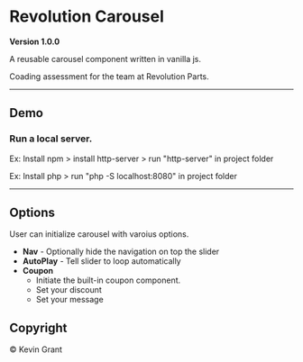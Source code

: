 # Revolution Carousel

**Version 1.0.0**

A reusable carousel component written in vanilla js.

Coading assessment for the team at Revolution Parts.

---

## Demo

### Run a local server.
Ex: Install npm > install http-server > run "http-server" in project folder

Ex: Install php > run "php -S localhost:8080" in project folder

---

## Options

User can initialize carousel with varoius options.

- **Nav** - Optionally hide the navigation on top the slider
- **AutoPlay** - Tell slider to loop automatically
- **Coupon**
  - Initiate the built-in coupon component.
  - Set your discount
  - Set your message

## Copyright

&copy; Kevin Grant
